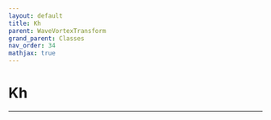```yaml
---
layout: default
title: Kh
parent: WaveVortexTransform
grand_parent: Classes
nav_order: 34
mathjax: true
---
```


#  Kh




---

